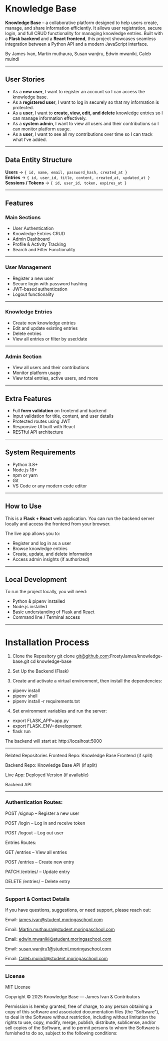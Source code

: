 # Knowledge Base

**Knowledge Base** – a collaborative platform designed to help users create, manage, and share information efficiently. It allows user registration, secure login, and full CRUD functionality for managing knowledge entries. Built with a **Flask backend** and a **React frontend**, this project showcases seamless integration between a Python API and a modern JavaScript interface.

By James Ivan, Martin muthaura, Susan wanjiru, Edwin mwaniki, Caleb muindi

---

## User Stories

- As a **new user**, I want to register an account so I can access the knowledge base.
- As a **registered user**, I want to log in securely so that my information is protected.
- As a **user**, I want to **create, view, edit, and delete** knowledge entries so I can manage information effectively.
- As a **system admin**, I want to view all users and their contributions so I can monitor platform usage.
- As a **user**, I want to see all my contributions over time so I can track what I’ve added.

---

## Data Entity Structure

**Users** → `{ id, name, email, password_hash, created_at }`  
**Entries** → `{ id, user_id, title, content, created_at, updated_at }`  
**Sessions / Tokens** → `{ id, user_id, token, expires_at }`

---

## Features

###  Main Sections

- User Authentication  
- Knowledge Entries CRUD  
- Admin Dashboard  
- Profile & Activity Tracking  
- Search and Filter Functionality  

---

###  User Management

- Register a new user  
- Secure login with password hashing  
- JWT-based authentication  
- Logout functionality  

---

### Knowledge Entries

- Create new knowledge entries  
- Edit and update existing entries  
- Delete entries  
- View all entries or filter by user/date  

---

###  Admin Section

- View all users and their contributions  
- Monitor platform usage  
- View total entries, active users, and more

---

## Extra Features

- Full **form validation** on frontend and backend  
- Input validation for title, content, and user details  
- Protected routes using JWT  
- Responsive UI built with React  
- RESTful API architecture  

---

## System Requirements

- Python 3.8+  
- Node.js 18+  
- npm or yarn  
- Git  
- VS Code or any modern code editor  

---

## How to Use

This is a **Flask + React** web application. You can run the backend server locally and access the frontend from your browser.

The live app allows you to:

- Register and log in as a user  
- Browse knowledge entries  
- Create, update, and delete information  
- Access admin insights (if authorized)  

---

## Local Development

To run the project locally, you will need:

- Python & pipenv installed  
- Node.js installed  
- Basic understanding of Flask and React  
- Command line / Terminal access

---

  # Installation Process
1. Clone the Repository
git clone git@github.com:FrostyJames/knowledge-base.git
cd knowledge-base

2.  Set Up the Backend (Flask)

3.  Create and activate a virtual environment, then install the dependencies:

  - pipenv install
  - pipenv shell
  - pipenv install -r requirements.txt


4. Set environment variables and run the server:
  - export FLASK_APP=app.py
  - export FLASK_ENV=development
  - flask run


 The backend will start at:
 http://localhost:5000

--- 

Related Repositories
Frontend Repo: Knowledge Base Frontend (if split)

Backend Repo: Knowledge Base API (if split)

Live App: Deployed Version (if available)

Backend API

---

### Authentication Routes:

POST /signup – Register a new user

POST /login – Log in and receive token

POST /logout – Log out user

Entries Routes:

GET /entries – View all entries

POST /entries – Create new entry

PATCH /entries/<id> – Update entry

DELETE /entries/<id> – Delete entry

---

### Support & Contact Details
If you have questions, suggestions, or need support, please reach out:

 Email: james.ivan@student.moringaschool.com

 Email: Martin.muthaura@student.moringaschool.com

 Email: edwin.mwaniki@student.moringaschool.com

 Email: susan.wanjiru1@student.moringaschool.com

 Email: Caleb.muindi@student.moringaschool.com

 ---


### License
MIT License

Copyright © 2025 Knowledge Base — James Ivan & Contributors

Permission is hereby granted, free of charge, to any person obtaining a copy of this software and associated documentation files (the "Software"), to deal in the Software without restriction, including without limitation the rights to use, copy, modify, merge, publish, distribute, sublicense, and/or sell copies of the Software, and to permit persons to whom the Software is furnished to do so, subject to the following conditions:


